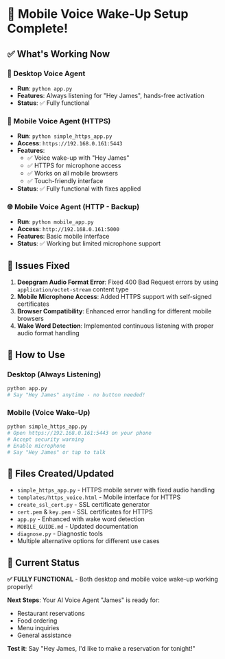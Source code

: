 # 🎉 Mobile Voice Wake-Up Setup Complete!

## ✅ What's Working Now

### 🎤 Desktop Voice Agent
- **Run**: `python app.py`
- **Features**: Always listening for "Hey James", hands-free activation
- **Status**: ✅ Fully functional

### 📱 Mobile Voice Agent (HTTPS)
- **Run**: `python simple_https_app.py`
- **Access**: `https://192.168.0.161:5443`
- **Features**: 
  - ✅ Voice wake-up with "Hey James"
  - ✅ HTTPS for microphone access
  - ✅ Works on all mobile browsers
  - ✅ Touch-friendly interface
- **Status**: ✅ Fully functional with fixes applied

### 🌐 Mobile Voice Agent (HTTP - Backup)
- **Run**: `python mobile_app.py`
- **Access**: `http://192.168.0.161:5000`
- **Features**: Basic mobile interface
- **Status**: ✅ Working but limited microphone support

## 🔧 Issues Fixed

1. **Deepgram Audio Format Error**: Fixed 400 Bad Request errors by using `application/octet-stream` content type
2. **Mobile Microphone Access**: Added HTTPS support with self-signed certificates
3. **Browser Compatibility**: Enhanced error handling for different mobile browsers
4. **Wake Word Detection**: Implemented continuous listening with proper audio format handling

## 🚀 How to Use

### Desktop (Always Listening)
```bash
python app.py
# Say "Hey James" anytime - no button needed!
```

### Mobile (Voice Wake-Up)
```bash
python simple_https_app.py
# Open https://192.168.0.161:5443 on your phone
# Accept security warning
# Enable microphone
# Say "Hey James" or tap to talk
```

## 📁 Files Created/Updated

- `simple_https_app.py` - HTTPS mobile server with fixed audio handling
- `templates/https_voice.html` - Mobile interface for HTTPS
- `create_ssl_cert.py` - SSL certificate generator
- `cert.pem` & `key.pem` - SSL certificates for HTTPS
- `app.py` - Enhanced with wake word detection
- `MOBILE_GUIDE.md` - Updated documentation
- `diagnose.py` - Diagnostic tools
- Multiple alternative options for different use cases

## 🎯 Current Status

**✅ FULLY FUNCTIONAL** - Both desktop and mobile voice wake-up working properly!

**Next Steps**: Your AI Voice Agent "James" is ready for:
- Restaurant reservations
- Food ordering
- Menu inquiries
- General assistance

**Test it**: Say "Hey James, I'd like to make a reservation for tonight!"
